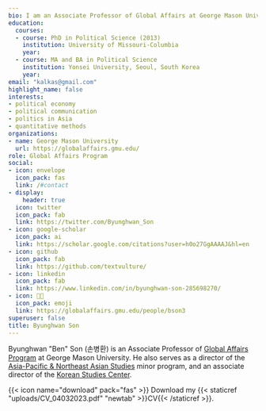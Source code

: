 ```yaml
---
bio: I am an Associate Professor of Global Affairs at George Mason University (Fairfax, VA).
education:
  courses:
  - course: PhD in Political Science (2013)
    institution: University of Missouri-Columbia
    year:
  - course: MA and BA in Political Science
    institution: Yonsei University, Seoul, South Korea
    year: 
email: "kalkas@gmail.com"
highlight_name: false
interests:
- political economy
- political communication
- politics in Asia
- quantitative methods
organizations:
- name: George Mason University 
  url: https://globalaffairs.gmu.edu/
role: Global Affairs Program
social:
- icon: envelope
  icon_pack: fas
  link: /#contact
- display:
    header: true
  icon: twitter
  icon_pack: fab
  link: https://twitter.com/Byunghwan_Son
- icon: google-scholar
  icon_pack: ai
  link: https://scholar.google.com/citations?user=h0o27GgAAAAJ&hl=en
- icon: github
  icon_pack: fab
  link: https://github.com/textvulture/
- icon: linkedin
  icon_pack: fab
  link: https://www.linkedin.com/in/byunghwan-son-285698270/
- icon: 👨‍🏫
  icon_pack: emoji
  link: https://globalaffairs.gmu.edu/people/bson3
superuser: false
title: Byunghwan Son
---
```

Byunghwan "Ben" Son (손병환) is an Associate Professor of [Global Affairs Program](https://globalaffairs.gmu.edu/) at George Mason University. He also serves as a director of the [Asia-Pacific & Northeast Asian Studies](https://global.gmu.edu/programs/LA-MINOR-LA-APNS) minor program, and an associate director of the [Korean Studies Center](https://koreanstudiescenter.gmu.edu/).

{{< icon name="download" pack="fas" >}} Download my {{< staticref "uploads/CV_04032023.pdf" "newtab" >}}CV{{< /staticref >}}.
